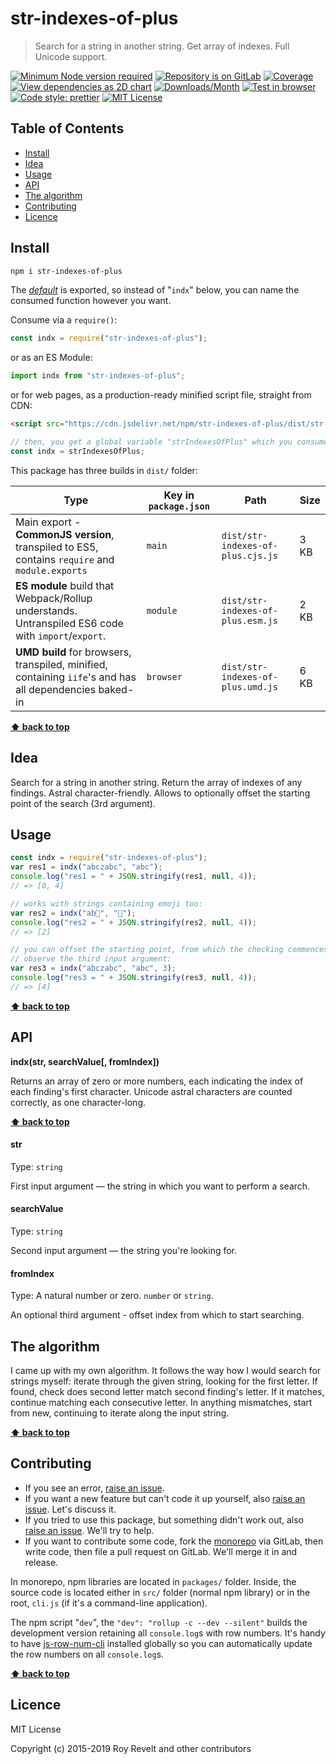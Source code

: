 # str-indexes-of-plus

> Search for a string in another string. Get array of indexes. Full Unicode support.

[![Minimum Node version required][node-img]][node-url]
[![Repository is on GitLab][gitlab-img]][gitlab-url]
[![Coverage][cov-img]][cov-url]
[![View dependencies as 2D chart][deps2d-img]][deps2d-url]
[![Downloads/Month][downloads-img]][downloads-url]
[![Test in browser][runkit-img]][runkit-url]
[![Code style: prettier][prettier-img]][prettier-url]
[![MIT License][license-img]][license-url]

## Table of Contents

- [Install](#install)
- [Idea](#idea)
- [Usage](#usage)
- [API](#api)
- [The algorithm](#the-algorithm)
- [Contributing](#contributing)
- [Licence](#licence)

## Install

```bash
npm i str-indexes-of-plus
```

The [_default_](https://exploringjs.com/es6/ch_modules.html#_default-exports-one-per-module) is exported, so instead of "`indx`" below, you can name the consumed function however you want.

Consume via a `require()`:

```js
const indx = require("str-indexes-of-plus");
```

or as an ES Module:

```js
import indx from "str-indexes-of-plus";
```

or for web pages, as a production-ready minified script file, straight from CDN:

```html
<script src="https://cdn.jsdelivr.net/npm/str-indexes-of-plus/dist/str-indexes-of-plus.umd.js"></script>
```

```js
// then, you get a global variable "strIndexesOfPlus" which you consume like this:
const indx = strIndexesOfPlus;
```

This package has three builds in `dist/` folder:

| Type                                                                                                    | Key in `package.json` | Path                              | Size |
| ------------------------------------------------------------------------------------------------------- | --------------------- | --------------------------------- | ---- |
| Main export - **CommonJS version**, transpiled to ES5, contains `require` and `module.exports`          | `main`                | `dist/str-indexes-of-plus.cjs.js` | 3 KB |
| **ES module** build that Webpack/Rollup understands. Untranspiled ES6 code with `import`/`export`.      | `module`              | `dist/str-indexes-of-plus.esm.js` | 2 KB |
| **UMD build** for browsers, transpiled, minified, containing `iife`'s and has all dependencies baked-in | `browser`             | `dist/str-indexes-of-plus.umd.js` | 6 KB |

**[⬆ back to top](#)**

## Idea

Search for a string in another string. Return the array of indexes of any findings. Astral character-friendly. Allows to optionally offset the starting point of the search (3rd argument).

## Usage

```js
const indx = require("str-indexes-of-plus");
var res1 = indx("abczabc", "abc");
console.log("res1 = " + JSON.stringify(res1, null, 4));
// => [0, 4]

// works with strings containing emoji too:
var res2 = indx("ab🦄", "🦄");
console.log("res2 = " + JSON.stringify(res2, null, 4));
// => [2]

// you can offset the starting point, from which the checking commences.
// observe the third input argument:
var res3 = indx("abczabc", "abc", 3);
console.log("res3 = " + JSON.stringify(res3, null, 4));
// => [4]
```

**[⬆ back to top](#)**

## API

**indx(str, searchValue\[, fromIndex])**

Returns an array of zero or more numbers, each indicating the index of each finding's first character. Unicode astral characters are counted correctly, as one character-long.

**[⬆ back to top](#)**

#### str

Type: `string`

First input argument — the string in which you want to perform a search.

#### searchValue

Type: `string`

Second input argument — the string you're looking for.

#### fromIndex

Type: A natural number or zero. `number` or `string`.

An optional third argument - offset index from which to start searching.

## The algorithm

I came up with my own algorithm. It follows the way how I would search for strings myself: iterate through the given string, looking for the first letter. If found, check does second letter match second finding's letter. If it matches, continue matching each consecutive letter. In anything mismatches, start from new, continuing to iterate along the input string.

**[⬆ back to top](#)**

## Contributing

- If you see an error, [raise an issue](<https://gitlab.com/codsen/codsen/issues/new?issue[title]=str-indexes-of-plus%20package%20-%20put%20title%20here&issue[description]=**Which%20package%20is%20this%20issue%20for**%3A%20%0Astr-indexes-of-plus%0A%0A**Describe%20the%20issue%20(if%20necessary)**%3A%20%0A%0A%0A%2Fassign%20%40revelt>).
- If you want a new feature but can't code it up yourself, also [raise an issue](<https://gitlab.com/codsen/codsen/issues/new?issue[title]=str-indexes-of-plus%20package%20-%20put%20title%20here&issue[description]=**Which%20package%20is%20this%20issue%20for**%3A%20%0Astr-indexes-of-plus%0A%0A**Describe%20the%20issue%20(if%20necessary)**%3A%20%0A%0A%0A%2Fassign%20%40revelt>). Let's discuss it.
- If you tried to use this package, but something didn't work out, also [raise an issue](<https://gitlab.com/codsen/codsen/issues/new?issue[title]=str-indexes-of-plus%20package%20-%20put%20title%20here&issue[description]=**Which%20package%20is%20this%20issue%20for**%3A%20%0Astr-indexes-of-plus%0A%0A**Describe%20the%20issue%20(if%20necessary)**%3A%20%0A%0A%0A%2Fassign%20%40revelt>). We'll try to help.
- If you want to contribute some code, fork the [monorepo](https://gitlab.com/codsen/codsen/) via GitLab, then write code, then file a pull request on GitLab. We'll merge it in and release.

In monorepo, npm libraries are located in `packages/` folder. Inside, the source code is located either in `src/` folder (normal npm library) or in the root, `cli.js` (if it's a command-line application).

The npm script "`dev`", the `"dev": "rollup -c --dev --silent"` builds the development version retaining all `console.log`s with row numbers. It's handy to have [js-row-num-cli](https://www.npmjs.com/package/js-row-num-cli) installed globally so you can automatically update the row numbers on all `console.log`s.

**[⬆ back to top](#)**

## Licence

MIT License

Copyright (c) 2015-2019 Roy Revelt and other contributors

[node-img]: https://img.shields.io/node/v/str-indexes-of-plus.svg?style=flat-square&label=works%20on%20node
[node-url]: https://www.npmjs.com/package/str-indexes-of-plus
[gitlab-img]: https://img.shields.io/badge/repo-on%20GitLab-brightgreen.svg?style=flat-square
[gitlab-url]: https://gitlab.com/codsen/codsen/tree/master/packages/str-indexes-of-plus
[cov-img]: https://img.shields.io/badge/coverage-100%25-brightgreen.svg?style=flat-square
[cov-url]: https://gitlab.com/codsen/codsen/tree/master/packages/str-indexes-of-plus
[deps2d-img]: https://img.shields.io/badge/deps%20in%202D-see_here-08f0fd.svg?style=flat-square
[deps2d-url]: http://npm.anvaka.com/#/view/2d/str-indexes-of-plus
[downloads-img]: https://img.shields.io/npm/dm/str-indexes-of-plus.svg?style=flat-square
[downloads-url]: https://npmcharts.com/compare/str-indexes-of-plus
[runkit-img]: https://img.shields.io/badge/runkit-test_in_browser-a853ff.svg?style=flat-square
[runkit-url]: https://npm.runkit.com/str-indexes-of-plus
[prettier-img]: https://img.shields.io/badge/code_style-prettier-ff69b4.svg?style=flat-square
[prettier-url]: https://prettier.io
[license-img]: https://img.shields.io/badge/licence-MIT-51c838.svg?style=flat-square
[license-url]: https://gitlab.com/codsen/codsen/blob/master/LICENSE
